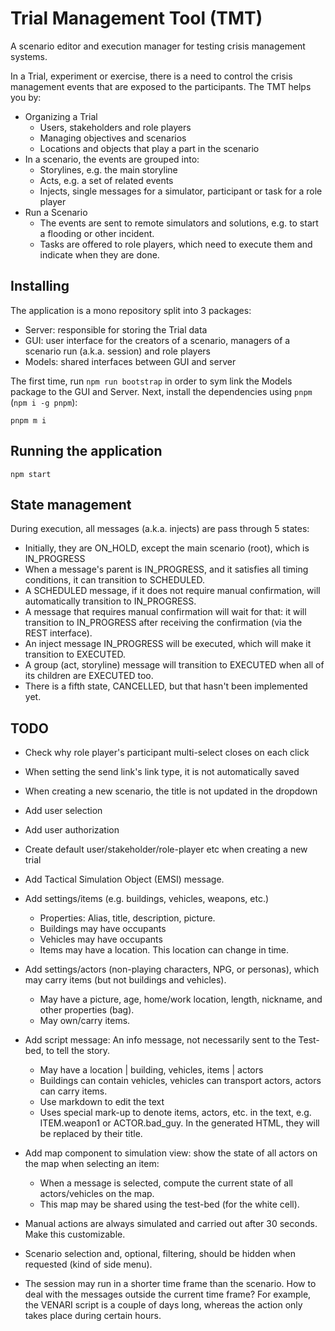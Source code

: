 # Trial Management Tool (TMT)

A scenario editor and execution manager for testing crisis management systems.

In a Trial, experiment or exercise, there is a need to control the crisis management events that are exposed to the participants. The TMT helps you by:

- Organizing a Trial
  - Users, stakeholders and role players
  - Managing objectives and scenarios
  - Locations and objects that play a part in the scenario
- In a scenario, the events are grouped into:
  - Storylines, e.g. the main storyline
  - Acts, e.g. a set of related events
  - Injects, single messages for a simulator, participant or task for a role player
- Run a Scenario
  - The events are sent to remote simulators and solutions, e.g. to start a flooding or other incident.
  - Tasks are offered to role players, which need to execute them and indicate when they are done.

## Installing

The application is a mono repository split into 3 packages:

- Server: responsible for storing the Trial data
- GUI: user interface for the creators of a scenario, managers of a scenario run (a.k.a. session) and role players
- Models: shared interfaces between GUI and server

The first time, run `npm run bootstrap` in order to sym link the Models package to the GUI and Server. Next, install the dependencies using `pnpm` (`npm i -g pnpm`):

```console
pnpm m i
```

## Running the application

```console
npm start
```

## State management

During execution, all messages (a.k.a. injects) are pass through 5 states:

- Initially, they are ON_HOLD, except the main scenario (root), which is IN_PROGRESS
- When a message's parent is IN_PROGRESS, and it satisfies all timing conditions, it can transition to SCHEDULED.
- A SCHEDULED message, if it does not require manual confirmation, will automatically transition to IN_PROGRESS.
- A message that requires manual confirmation will wait for that: it will transition to IN_PROGRESS after receiving the confirmation (via the REST interface).
- An inject message IN_PROGRESS will be executed, which will make it transition to EXECUTED.
- A group (act, storyline) message will transition to EXECUTED when all of its children are EXECUTED too.
- There is a fifth state, CANCELLED, but that hasn't been implemented yet.

## TODO

- Check why role player's participant multi-select closes on each click
- When setting the send link's link type, it is not automatically saved
- When creating a new scenario, the title is not updated in the dropdown
- Add user selection
- Add user authorization
- Create default user/stakeholder/role-player etc when creating a new trial

- Add Tactical Simulation Object (EMSI) message.
- Add settings/items (e.g. buildings, vehicles, weapons, etc.)
  - Properties: Alias, title, description, picture.
  - Buildings may have occupants
  - Vehicles may have occupants
  - Items may have a location. This location can change in time.
- Add settings/actors (non-playing characters, NPG, or personas), which may carry items (but not buildings and vehicles).
  - May have a picture, age, home/work location, length, nickname, and other properties (bag).
  - May own/carry items.
- Add script message: An info message, not necessarily sent to the Test-bed, to tell the story.
  - May have a location | building, vehicles, items | actors
  - Buildings can contain vehicles, vehicles can transport actors, actors can carry items.
  - Use markdown to edit the text
  - Uses special mark-up to denote items, actors, etc. in the text, e.g. ITEM.weapon1 or ACTOR.bad_guy. In the generated HTML, they will be replaced by their title.
- Add map component to simulation view: show the state of all actors on the map when selecting an item:
  - When a message is selected, compute the current state of all actors/vehicles on the map.
  - This map may be shared using the test-bed (for the white cell).
- Manual actions are always simulated and carried out after 30 seconds. Make this customizable.
- Scenario selection and, optional, filtering, should be hidden when requested (kind of side menu).
- The session may run in a shorter time frame than the scenario. How to deal with the messages outside the current time frame? For example, the VENARI script is a couple of days long, whereas the action only takes place during certain hours.
